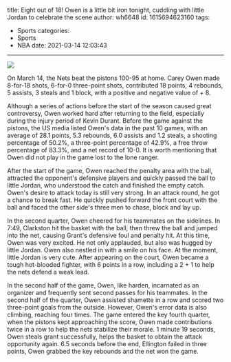 title: Eight out of 18! Owen is a little bit iron tonight, cuddling with little Jordan to celebrate the scene
author: wh6648
id: 1615694623160
tags: 
- Sports
categories: 
- Sports
- NBA
date: 2021-03-14 12:03:43
---
![](https://p6.itc.cn/images01/20210314/48dcd645db09474c8b1bd3583142e05d.jpeg)


On March 14, the Nets beat the pistons 100-95 at home. Carey Owen made 8-for-18 shots, 6-for-0 three-point shots, contributed 18 points, 4 rebounds, 5 assists, 3 steals and 1 block, with a positive and negative value of + 8.

Although a series of actions before the start of the season caused great controversy, Owen worked hard after returning to the field, especially during the injury period of Kevin Durant. Before the game against the pistons, the US media listed Owen's data in the past 10 games, with an average of 28.1 points, 5.3 rebounds, 6.0 assists and 1.2 steals, a shooting percentage of 50.2%, a three-point percentage of 42.9%, a free throw percentage of 83.3%, and a net record of 10-0. It is worth mentioning that Owen did not play in the game lost to the lone ranger.

After the start of the game, Owen reached the penalty area with the ball, attracted the opponent's defensive players and quickly passed the ball to little Jordan, who understood the catch and finished the empty catch. Owen's desire to attack today is still very strong. In an attack round, he got a chance to break fast. He quickly pushed forward the front court with the ball and faced the other side's three men to chase, block and lay up.

In the second quarter, Owen cheered for his teammates on the sidelines. In 7:49, Clarkston hit the basket with the ball, then threw the ball and jumped into the net, causing Grant's defensive foul and penalty hit. At this time, Owen was very excited. He not only applauded, but also was hugged by little Jordan. Owen also nestled in with a smile on his face. At the moment, little Jordan is very cute. After appearing on the court, Owen became a tough hot-blooded fighter, with 6 points in a row, including a 2 + 1 to help the nets defend a weak lead.

In the second half of the game, Owen, like harden, incarnated as an organizer and frequently sent second passes for his teammates. In the second half of the quarter, Owen assisted shamette in a row and scored two three-point goals from the outside. However, Owen's error data is also climbing, reaching four times. The game entered the key fourth quarter, when the pistons kept approaching the score, Owen made contributions twice in a row to help the nets stabilize their morale. 1 minute 19 seconds, Owen steals grant successfully, helps the basket to obtain the attack opportunity again. 6.5 seconds before the end, Ellington failed in three points, Owen grabbed the key rebounds and the net won the game.

